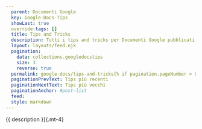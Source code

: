```yaml
---
  parent: Documenti Google
  key: Google-Docs-Tips
  showLast: true
  override:tags: []
  title: Tips and Tricks
  description: Tutti i tips and tricks per Documenti Google pubblicati sul sito.
  layout: layouts/feed.njk
  pagination:
    data: collections.googledocstips
    size: 3
    reverse: true
  permalink: google-docs/tips-and-tricks{% if pagination.pageNumber > 0 %}/page/{{ pagination.pageNumber }}{% endif %}/
  paginationPrevText: Tips più recenti
  paginationNextText: Tips più vecchi
  paginationAnchor: #post-list
  feed:
  style: markdown
---
```


{{ description }}{.mt-4}

<div id="post-list" class="heading">
</div>
